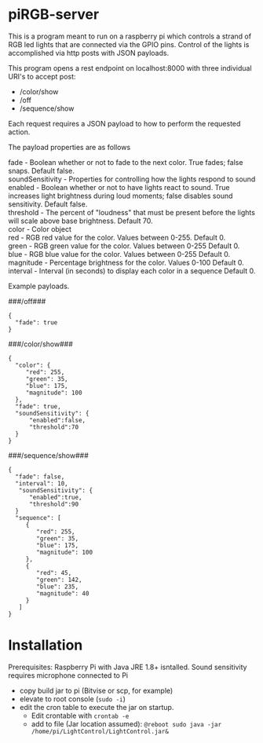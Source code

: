 # piRGB-server
This is a program meant to run on a raspberry pi which controls a strand of RGB led lights that are connected via the GPIO pins. Control of the lights is accomplished via http posts with JSON payloads. 

This program opens a rest endpoint on localhost:8000 with three individual URI's to accept post:
 * /color/show
 * /off
 * /sequence/show
 
Each request requires a JSON payload to how to perform the requested action. 

The payload properties are as follows

fade - Boolean whether or not to fade to the next color. True fades; false snaps. Default false.<br>
soundSensitivity - Properties for controlling how the lights respond to sound <br>
enabled - Boolean whether or not to have lights react to sound. True increases light brightness during loud moments; false disables sound sensitivity. Default false.<br>
threshold - The percent of "loudness" that must be present before the lights will scale above base brightness. Default 70.<br>
color - Color object <br>
red - RGB red value for the color. Values between 0-255. Default 0.<br>
green - RGB green value for the color. Values between 0-255 Default 0.<br> 
blue - RGB blue value for the color. Values between 0-255 Default 0.<br>
magnitude - Percentage brightness for the color. Values 0-100 Default 0.<br>
interval - Interval (in seconds) to display each color in a sequence Default 0.<br>


Example payloads.

###/off###
```
{
  "fade": true
}
```
###/color/show###
```
{
  "color": {
     "red": 255,
     "green": 35,
     "blue": 175,
     "magnitude": 100
  },
  "fade": true,
  "soundSensitivity": {
  	  "enabled":false,
  	  "threshold":70
  }
}
```

###/sequence/show###
```
{
  "fade": false,
  "interval": 10,
   "soundSensitivity": {
  	  "enabled":true,
  	  "threshold":90
  }
  "sequence": [
     {
        "red": 255,
        "green": 35,
        "blue": 175,
        "magnitude": 100
     },
     {
        "red": 45,
        "green": 142,
        "blue": 235,
        "magnitude": 40
     }
   ]
}
```

# Installation
Prerequisites: Raspberry Pi with Java JRE 1.8+ isntalled. Sound sensitivity requires microphone connected to Pi

* copy build jar to pi (Bitvise or scp, for example) 
* elevate to root console (```sudo -i```) 
* edit the cron table to execute the jar on startup. 
  * Edit crontable with ``` crontab -e ``` 
  * add to file (Jar location assumed): ```@reboot sudo java -jar /home/pi/LightControl/LightControl.jar&```
